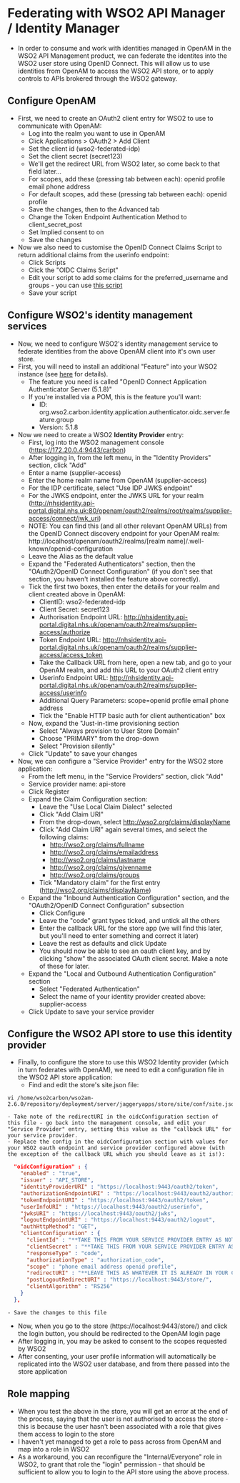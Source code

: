 # Federating with WSO2 API Manager / Identity Manager

- In order to consume and work with identities managed in OpenAM in the WSO2 API Management product, we can federate the identites into the WSO2 user store using OpenID Connect. This will allow us to use identities from OpenAM to access the WSO2 API store, or to apply controls to APIs brokered through the WSO2 gateway.

## Configure OpenAM

- First, we need to create an OAuth2 client entry for WSO2 to use to communicate with OpenAM:
	- Log into the realm you want to use in OpenAM
	- Click Applications > OAuth2 > Add Client
	- Set the client id (wso2-federated-idp)
	- Set the client secret (secret123)
	- We'll get the redirect URL from WSO2 later, so come back to that field later...
	- For scopes, add these (pressing tab between each): openid profile email phone address
	- For default scopes, add these (pressing tab between each): openid profile
	- Save the changes, then to the Advanced tab
	- Change the Token Endpoint Authentication Method to client_secret_post
	- Set Implied consent to on
	- Save the changes
- Now we also need to customise the OpenID Connect Claims Script to return additional claims from the userinfo endpoint:
	- Click Scripts
	- Click the "OIDC Claims Script"
	- Edit your script to add some claims for the preferred_username and groups - you can use [this script](OIDC-Claims-Script.txt)
	- Save your script

## Configure WSO2's identity management services

- Now, we need to configure WSO2's identity management service to federate identities from the above OpenAM client into it's own user store.
- First, you will need to install an additional "Feature" into your WSO2 instance (see [here](https://docs.wso2.com/display/ADMIN44x/Working+with+Features) for details).
	- The feature you need is called "OpenID Connect Application Authenticator Server (5.1.8)"
	- If you're installed via a POM, this is the feature you'll want:
		- ID: org.wso2.carbon.identity.application.authenticator.oidc.server.feature.group
		- Version: 5.1.8
- Now we need to create a WSO2 **Identity Provider** entry:
	- First, log into the WSO2 management console (https://172.20.0.4:9443/carbon)
	- After logging in, from the left menu, in the "Identity Providers" section, click "Add"
	- Enter a name (supplier-access)
	- Enter the home realm name from OpenAM (supplier-access)
	- For the IDP certificate, select "Use IDP JWKS endpoint"
	- For the JWKS endpoint, enter the JWKS URL for your realm (http://nhsidentity.api-portal.digital.nhs.uk:80/openam/oauth2/realms/root/realms/supplier-access/connect/jwk_uri)
	- NOTE: You can find this (and all other relevant OpenAM URLs) from the OpenID Connect discovery endpoint for your OpenAM realm: http://localhost/openam/oauth2/realms/[realm name]/.well-known/openid-configuration
	- Leave the Alias as the default value
	- Expand the "Federated Authenticators" section, then the "OAuth2/OpenID Connect Configuration" (if you don't see that section, you haven't installed the feature above correctly).
	- Tick the first two boxes, then enter the details for your realm and client created above in OpenAM:
		- ClientID: wso2-federated-idp
		- Client Secret: secret123
		- Authorisation Endpoint URL: http://nhsidentity.api-portal.digital.nhs.uk/openam/oauth2/realms/supplier-access/authorize
		- Token Endpoint URL: http://nhsidentity.api-portal.digital.nhs.uk/openam/oauth2/realms/supplier-access/access_token
		- Take the Callback URL from here, open a new tab, and go to your OpenAM realm, and add this URL to your OAuth2 client entry
		- Userinfo Endpoint URL: http://nhsidentity.api-portal.digital.nhs.uk/openam/oauth2/realms/supplier-access/userinfo
		- Additional Query Parameters: scope=openid profile email phone address
		- Tick the "Enable HTTP basic auth for client authentication" box
	- Now, expand the "Just-in-time provisioning section
		- Select "Always provision to User Store Domain"
		- Choose "PRIMARY" from the drop-down
		- Select "Provision silently"
	- Click "Update" to save your changes
- Now, we can configure a "Service Provider" entry for the WSO2 store application:
	- From the left menu, in the "Service Providers" section, click "Add"
	- Service provider name: api-store
	- Click Register
	- Expand the Claim Configuration section:
		- Leave the "Use Local Claim Dialect" selected
		- Click "Add Claim URI"
		- From the drop-down, select http://wso2.org/claims/displayName
		- Click "Add Claim URI" again several times, and select the following claims:
			- http://wso2.org/claims/fullname
			- http://wso2.org/claims/emailaddress
			- http://wso2.org/claims/lastname
			- http://wso2.org/claims/givenname
			- http://wso2.org/claims/groups
		- Tick "Mandatory claim" for the first entry (http://wso2.org/claims/displayName)
	- Expand the "Inbound Authentication Configuration" section, and the "OAuth2/OpenID Connect Configuration" subsection
		- Click Configure
		- Leave the "code" grant types ticked, and untick all the others
		- Enter the callback URL for the store app (we will find this later, but you'll need to enter something and correct it later)
		- Leave the rest as defaults and click Update
		- You should now be able to see an oauth client key, and by clicking "show" the associated OAuth client secret. Make a note of these for later.
	- Expand the "Local and Outbound Authentication Configuration" section
		- Select "Federated Authentication"
		- Select the name of your identity provider created above: supplier-access
	- Click Update to save your service provider

## Configure the WSO2 API store to use this identity provider

- Finally, to configure the store to use this WSO2 Identity provider (which in turn federates with OpenAM), we need to edit a configuration file in the WSO2 API store application:
	- Find and edit the store's site.json file:
```
vi /home/wso2carbon/wso2am-2.6.0/repository/deployment/server/jaggeryapps/store/site/conf/site.json
```
	- Take note of the redirectURI in the oidcConfiguration section of this file - go back into the management console, and edit your "Service Provider" entry, setting this value as the "callback URL" for your service provider.
	- Replace the config in the oidcConfiguration section with values for your WSO2 oauth endpoint and service provider configured above (with the exception of the callback URL which you should leave as it is!):
```json
  "oidcConfiguration" : {
    "enabled" : "true",
    "issuer" : "API_STORE",
    "identityProviderURI" : "https://localhost:9443/oauth2/token",
    "authorizationEndpointURI" : "https://localhost:9443/oauth2/authorize",
    "tokenEndpointURI" : "https://localhost:9443/oauth2/token",
    "userInfoURI" : "https://localhost:9443/oauth2/userinfo",
    "jwksURI" : "https://localhost:9443/oauth2/jwks",
    "logoutEndpointURI" : "https://localhost:9443/oauth2/logout",
    "authHttpMethod": "GET",
    "clientConfiguration" : {
      "clientId" : "**TAKE THIS FROM YOUR SERVICE PROVIDER ENTRY AS NOTED EARLIER**",
      "clientSecret" : "**TAKE THIS FROM YOUR SERVICE PROVIDER ENTRY AS NOTED EARLIER**",
      "responseType" : "code",
      "authorizationType" : "authorization_code",
      "scope" : "phone email address openid profile",
      "redirectURI" : "**LEAVE THIS AS WHATEVER IT IS ALREADY IN YOUR CONFIGURATION FILE**",
      "postLogoutRedirectURI" : "https://localhost:9443/store/",
      "clientAlgorithm" : "RS256"
    }
  },
```
	- Save the changes to this file
- Now, when you go to the store (https://localhost:9443/store/) and click the login button, you should be redirected to the OpenAM login page
- After logging in, you may be asked to consent to the scopes requested by WSO2
- After consenting, your user profile information will automatically be replicated into the WSO2 user database, and from there passed into the store application

## Role mapping

- When you test the above in the store, you will get an error at the end of the process, saying that the user is not authorised to access the store - this is because the user hasn't been associated with a role that gives them access to login to the store
- I haven't yet managed to get a role to pass across from OpenAM and map into a role in WSO2
- As a workaround, you can reconfigure the "Internal/Everyone" role in WSO2, to grant that role the "login" permission - that should be sufficient to allow you to login to the API store using the above process.
